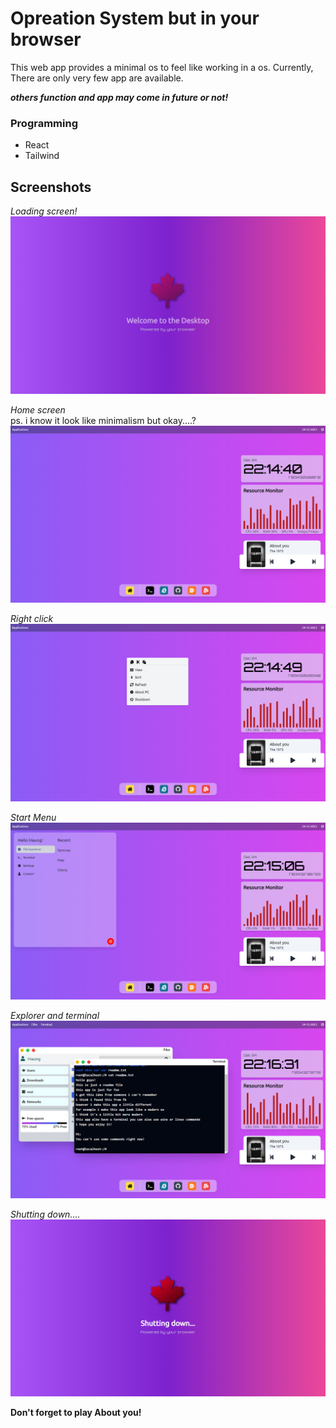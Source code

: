 # Opreation System but in your browser

This web app provides a minimal os to feel like working in a os.
Currently, There are only very few app are available.

***others function and app may come in future or not!***

### Programming
- React
- Tailwind


## Screenshots
*Loading screen!*
![Welcome Screen](/screenshots/os%20(1).png)
  
*Home screen*  
ps. i know it look like minimalism but okay....?
![Home page](/screenshots/os%20(2).png)

*Right click*
![Right Click](/screenshots/os%20(3).png)

*Start Menu*
![Menu](/screenshots/os%20(4).png)

*Explorer and terminal*
![Explorer and terminal](/screenshots/os%20(5).png)

*Shutting down....*
![Shutting Down](/screenshots/os%20(6).png)

**Don't forget to play About you!**